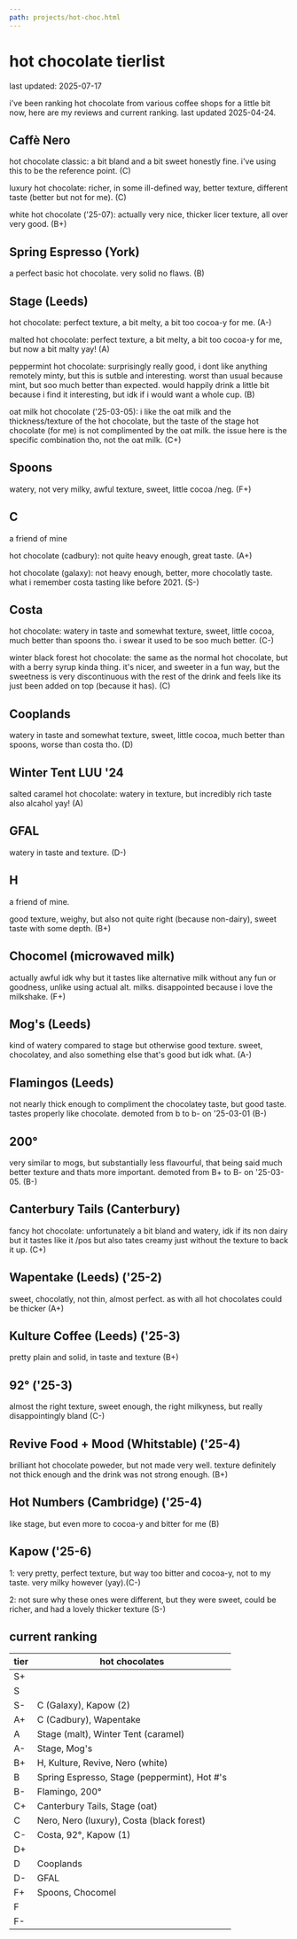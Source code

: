 ```yaml
---
path: projects/hot-choc.html
---
```


# hot chocolate tierlist

last updated: 2025-07-17

i've been ranking hot chocolate from various coffee shops for a little bit now, here are my reviews and current ranking. last updated 2025-04-24.

## Caffè Nero
hot chocolate classic: a bit bland and a bit sweet honestly fine. i've using this to be the reference point. (C)

luxury hot chocolate: richer, in some ill-defined way, better texture, different taste (better but not for me). (C)

white hot chocolate ('25-07): actually very nice, thicker licer texture, all over very good. (B+)

## Spring Espresso (York)
a perfect basic hot chocolate. very solid no flaws. (B)

## Stage (Leeds)
hot chocolate: perfect texture, a bit melty, a bit too cocoa-y for me. (A-)

malted hot chocolate: perfect texture, a bit melty, a bit too cocoa-y for me, but now a bit malty yay! (A)

peppermint hot chocolate: surprisingly really good, i dont like anything remotely minty, but this is sutble and interesting. worst than usual because mint, but soo much better than expected. would happily drink a little bit because i find it interesting, but idk if i would want a whole cup. (B)

oat milk hot chocolate ('25-03-05): i like the oat milk and the thickness/texture of the hot chocolate, but the taste of the stage hot chocolate (for me) is not complimented by the oat milk. the issue here is the specific combination tho, not the oat milk. (C+)

## Spoons
watery, not very milky, awful texture, sweet, little cocoa /neg. (F+)

## C
a friend of mine

hot chocolate (cadbury): not quite heavy enough, great taste. (A+)

hot chocolate (galaxy): not heavy enough, better, more chocolatly taste. what i remember costa tasting like before 2021. (S-)

## Costa 

hot chocolate: watery in taste and somewhat texture, sweet, little cocoa, much better than spoons tho. i swear it used to be soo much better. (C-) 

winter black forest hot chocolate: the same as the normal hot chocolate, but with a berry syrup kinda thing. it's nicer, and sweeter in a fun way, but the sweetness is very discontinuous with the rest of the drink and feels like its just been added on top (because it has). (C)

## Cooplands
watery in taste and somewhat texture, sweet, little cocoa, much better than spoons, worse than costa tho. (D) 

## Winter Tent LUU '24
salted caramel hot chocolate: watery in texture, but incredibly rich taste also alcahol yay! (A)

## GFAL
watery in taste and texture. (D-)

## H
a friend of mine.

good texture, weighy, but also not quite right (because non-dairy), sweet taste with some depth. (B+)

## Chocomel (microwaved milk)
actually awful idk why but it tastes like alternative milk without any fun or goodness, unlike using actual alt. milks. disappointed because i love the milkshake. (F+)

## Mog's (Leeds)
kind of watery compared to stage but otherwise good texture. sweet, chocolatey, and also something else that's good but idk what. (A-)

## Flamingos (Leeds)
not nearly thick enough to compliment the chocolatey taste, but good taste. tastes properly like chocolate. demoted from b to b- on '25-03-01 (B-)

## 200°
very similar to mogs, but substantially less flavourful, that being said much better texture and thats more important. demoted from B+ to B- on '25-03-05. (B-)


## Canterbury Tails (Canterbury)
fancy hot chocolate: unfortunately a bit bland and watery, idk if its non dairy but it tastes like it /pos but also tates creamy just without the texture to back it up. (C+)


## Wapentake (Leeds) ('25-2)
sweet, chocolatly, not thin, almost perfect. as with all hot chocolates could be thicker (A+)

## Kulture Coffee (Leeds) ('25-3)
pretty plain and solid, in taste and texture (B+)

## 92° ('25-3)
almost the right texture, sweet enough, the right milkyness, but really disappointingly bland (C-) 

## Revive Food + Mood (Whitstable) ('25-4)
brilliant hot chocolate poweder, but not made very well. texture definitely not thick enough and the drink was not strong enough. (B+)

## Hot Numbers (Cambridge) ('25-4)
like stage, but even more to cocoa-y and bitter for me (B)

## Kapow ('25-6)
1: very pretty, perfect texture, but way too bitter and cocoa-y, not to my taste. very milky however (yay).(C-)

2: not sure why these ones were different, but they were sweet, could be richer, and had a lovely thicker texture (S-)

## current ranking

tier | hot chocolates 
-----|-----------------
S+   |   
S    |  
S-   | C (Galaxy), Kapow (2)
A+   | C (Cadbury), Wapentake
A    | Stage (malt), Winter Tent (caramel) 
A-   | Stage, Mog's  
B+   | H, Kulture, Revive, Nero (white) 
B    | Spring Espresso, Stage (peppermint), Hot #'s
B-   | Flamingo, 200°
C+   | Canterbury Tails, Stage (oat)  
C    | Nero, Nero (luxury), Costa (black forest) 
C-   | Costa, 92°, Kapow (1)
D+   |   
D    | Cooplands 
D-   | GFAL  
F+   | Spoons, Chocomel  
F    |  
F-   |   


